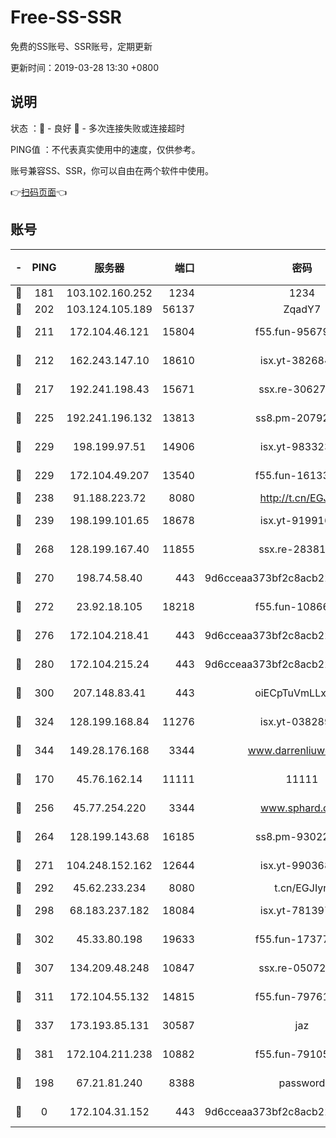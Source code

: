 # Free-SS-SSR

免费的SS账号、SSR账号，定期更新

更新时间：2019-03-28 13:30 +0800

## 说明

状态     ：🙂 - 良好 🙁 - 多次连接失败或连接超时

PING值   ：不代表真实使用中的速度，仅供参考。

账号兼容SS、SSR，你可以自由在两个软件中使用。

👉[扫码页面](https://liesauer.github.io/Free-SS-SSR/)👈

## 账号

|-|PING|服务器|端口|密码|加密方式|区域|
|:----:|:----:|:-----:|-----:|:----:|:----:|:----:|
|🙂|181|103.102.160.252|1234|1234|rc4-md5|JP|
|🙂|202|103.124.105.189|56137|ZqadY7|chacha20|US|
|🙂|211|172.104.46.121|15804|f55.fun-95679008|aes-256-cfb|SG|
|🙂|212|162.243.147.10|18610|isx.yt-38268471|aes-256-cfb|US|
|🙂|217|192.241.198.43|15671|ssx.re-30627784|aes-256-cfb|US|
|🙂|225|192.241.196.132|13813|ss8.pm-20792898|aes-256-cfb|US|
|🙂|229|198.199.97.51|14906|isx.yt-98332300|aes-256-cfb|US|
|🙂|229|172.104.49.207|13540|f55.fun-16133449|aes-256-cfb|SG|
|🙂|238|91.188.223.72|8080|http://t.cn/EGJIyrl|rc4-md5|RU|
|🙂|239|198.199.101.65|18678|isx.yt-91991636|aes-256-cfb|US|
|🙂|268|128.199.167.40|11855|ssx.re-28381308|aes-256-cfb|SG|
|🙂|270|198.74.58.40|443|9d6cceaa373bf2c8acb22e60b6a58be6|aes-256-cfb|US|
|🙂|272|23.92.18.105|18218|f55.fun-10866563|aes-256-cfb|US|
|🙂|276|172.104.218.41|443|9d6cceaa373bf2c8acb22e60b6a58be6|aes-256-cfb|US|
|🙂|280|172.104.215.24|443|9d6cceaa373bf2c8acb22e60b6a58be6|aes-256-cfb|US|
|🙂|300|207.148.83.41|443|oiECpTuVmLLxk4Ts|aes-256-cfb|AU|
|🙂|324|128.199.168.84|11276|isx.yt-03828931|aes-256-cfb|SG|
|🙂|344|149.28.176.168|3344|www.darrenliuwei.com|aes-256-cfb|AU|
|🙂|170|45.76.162.14|11111|11111|aes-256-cfb|SG|
|🙂|256|45.77.254.220|3344|www.sphard.com|aes-256-cfb|SG|
|🙂|264|128.199.143.68|16185|ss8.pm-93022254|aes-256-cfb|SG|
|🙂|271|104.248.152.162|12644|isx.yt-99036844|aes-256-cfb|SG|
|🙂|292|45.62.233.234|8080|t.cn/EGJIyrl|rc4-md5|CA|
|🙂|298|68.183.237.182|18084|isx.yt-78139747|aes-256-cfb|SG|
|🙂|302|45.33.80.198|19633|f55.fun-17377809|aes-256-cfb|US|
|🙂|307|134.209.48.248|10847|ssx.re-05072689|aes-256-cfb|US|
|🙂|311|172.104.55.132|14815|f55.fun-79761040|aes-256-cfb|SG|
|🙂|337|173.193.85.131|30587|jaz|aes-256-cfb|US|
|🙂|381|172.104.211.238|10882|f55.fun-79105579|aes-256-cfb|US|
|🙁|198|67.21.81.240|8388|password|aes-256-cfb|US|
|🙁|0|172.104.31.152|443|9d6cceaa373bf2c8acb22e60b6a58be6|aes-256-cfb|US|

